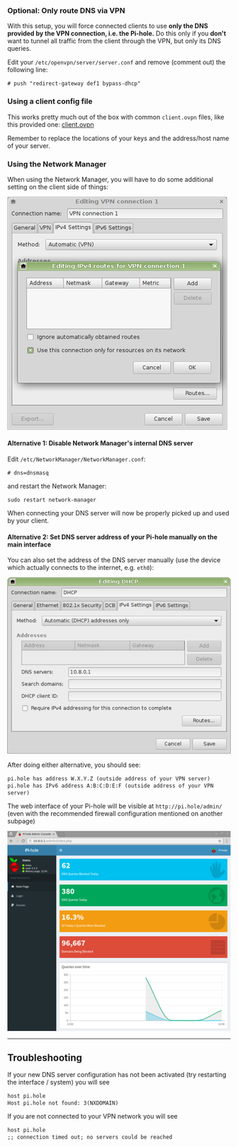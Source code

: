 ### Optional: Only route DNS via VPN

With this setup, you will force connected clients to use **only the DNS provided by the VPN connection, i.e. the Pi-hole.**  Do this only if you **don't** want to tunnel all traffic from the client through the VPN, but only its DNS queries.

Edit your `/etc/openvpn/server/server.conf` and remove (comment out) the following line:

```
# push "redirect-gateway def1 bypass-dhcp"
```

### Using a client config file

This works pretty much out of the box with common `client.ovpn` files, like this provided one: [client.ovpn](http://www.dl6er.de/pi-hole/openVPN/client.ovpn)

Remember to replace the locations of your keys and the address/host name of your server.

### Using the Network Manager

When using the Network Manager, you will have to do some additional setting on the client side of things:

![](NetworkManager1.png)

#### Alternative 1: Disable Network Manager's internal DNS server

Edit `/etc/NetworkManager/NetworkManager.conf`:
```
# dns=dnsmasq
```
and restart the Network Manager:
```
sudo restart network-manager
```

When connecting your DNS server will now be properly picked up and used by your client.

#### Alternative 2: Set DNS server address of your Pi-hole manually on the main interface

You can also set the address of the DNS server manually (use the device which actually connects to the internet, e.g. `eth0`):

![](NetworkManager2.png)

After doing either alternative, you should see:
```
pi.hole has address W.X.Y.Z (outside address of your VPN server)
pi.hole has IPv6 address A:B:C:D:E:F (outside address of your VPN server)
```

The web interface of your Pi-hole will be visible at `http://pi.hole/admin/` (even with the recommended firewall configuration mentioned on another subpage)

![](VPNdashboard.png)

---
## Troubleshooting

If your new DNS server configuration has not been activated (try restarting the interface / system) you will see
```
host pi.hole
Host pi.hole not found: 3(NXDOMAIN)
```

If you are not connected to your VPN network you will see
```
host pi.hole
;; connection timed out; no servers could be reached
```
